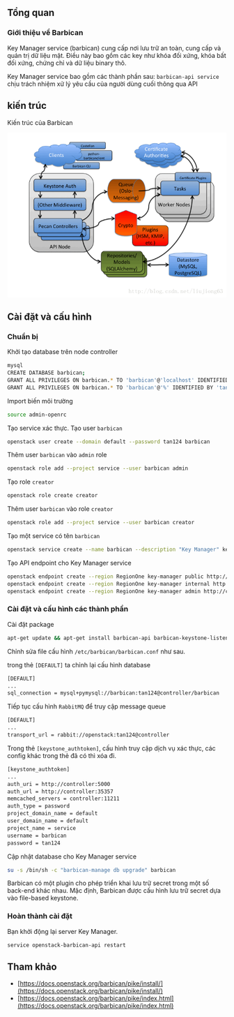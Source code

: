﻿## Tổng quan

### Giới thiệu về Barbican

Key Manager service (barbican) cung cấp nơi lưu trữ an toàn, cung cấp và quản trị dữ liệu mật. Điều này bao gồm các key như khóa đối xứng, khóa bất đối xứng, chứng chỉ và dữ liệu binary thô.

Key Manager service bao gồm các thành phần sau: `barbican-api service` chịu trách nhiệm xử lý yêu cầu của người dùng cuối thông qua API

## kiến trúc

Kiến trúc của Barbican

![barbican1](../Images/barbican1.gif)

## Cài đặt và cấu hình

### Chuẩn bị

Khởi tạo database trên node controller
```sh
mysql
CREATE DATABASE barbican;
GRANT ALL PRIVILEGES ON barbican.* TO 'barbican'@'localhost' IDENTIFIED BY 'tan124';
GRANT ALL PRIVILEGES ON barbican.* TO 'barbican'@'%' IDENTIFIED BY 'tan124';
```

Import biến môi trường
```sh
source admin-openrc
```

Tạo service xác thực. Tạo user `barbican`
```sh
openstack user create --domain default --password tan124 barbican
```

Thêm user `barbican` vào `admin` role
```sh
openstack role add --project service --user barbican admin
```

Tạo role `creator`
```sh
openstack role create creator
```

Thêm user `barbican` vào role `creator`
```sh
openstack role add --project service --user barbican creator
```

Tạo một service có tên `barbican`
```sh
openstack service create --name barbican --description "Key Manager" key-manager
```

Tạo API endpoint cho Key Manager service
```sh
openstack endpoint create --region RegionOne key-manager public http://controller:9311
openstack endpoint create --region RegionOne key-manager internal http://controller:9311
openstack endpoint create --region RegionOne key-manager admin http://controller:9311
```

### Cài đặt và cấu hình các thành phần

Cài đặt package
```sh
apt-get update && apt-get install barbican-api barbican-keystone-listener barbican-worker
```

Chỉnh sửa file cấu hình `/etc/barbican/barbican.conf` như sau.

trong thẻ `[DEFAULT]` ta chỉnh lại cấu hình database
```sh
[DEFAULT]
...
sql_connection = mysql+pymysql://barbican:tan124@controller/barbican
```

Tiếp tục cấu hình `RabbitMQ` để truy cập message queue
```sh
[DEFAULT]
...
transport_url = rabbit://openstack:tan124@controller
```

Trong thẻ `[keystone_authtoken]`, cấu hình truy cập dịch vụ xác thực, các config khác trong thẻ đã có thì xóa đi.
```sh
[keystone_authtoken]
...
auth_uri = http://controller:5000
auth_url = http://controller:35357
memcached_servers = controller:11211
auth_type = password
project_domain_name = default
user_domain_name = default
project_name = service
username = barbican
password = tan124
```

Cập nhật database cho Key Manager service
```sh
su -s /bin/sh -c "barbican-manage db upgrade" barbican
```

Barbican có một plugin cho phép triển khai lưu trữ secret trong một số back-end khác nhau. Mặc định, Barbican được cấu hình lưu trữ secret dựa vào file-based keystone.

### Hoàn thành cài đặt

Bạn khởi động lại server Key Manager.
```sh
service openstack-barbican-api restart
```

## Tham khảo

- [https://docs.openstack.org/barbican/pike/install/](https://docs.openstack.org/barbican/pike/install/)
- [https://docs.openstack.org/barbican/pike/index.html](https://docs.openstack.org/barbican/pike/index.html)